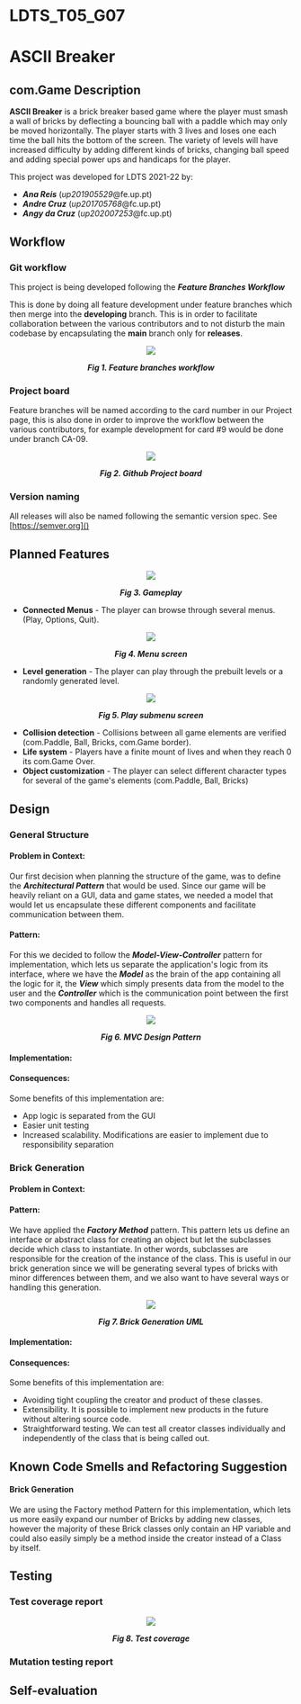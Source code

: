 # LDTS_T05_G07
# ASCII Breaker

## com.Game Description

**ASCII Breaker** is a brick breaker based game where the player must smash a wall of bricks by deflecting a bouncing ball with a paddle which may only be moved horizontally. The player starts with 3 lives and loses one each time the ball hits the bottom of the screen.
The variety of levels will have increased difficulty by adding different kinds of bricks, changing ball speed and adding special power ups and handicaps for the player.

This project was developed for LDTS 2021-22 by:

- **_Ana Reis_** (*up201905529*@fe.up.pt) </LI>
- **_Andre Cruz_** (*up201705768*@fc.up.pt) </LI>
- **_Angy da Cruz_** (*up202007253*@fc.up.pt) </LI>

## Workflow

### Git workflow
This project is being developed following the **_Feature Branches Workflow_**

This is done by doing all feature development under feature branches which then merge into the **developing** branch. This is in order to facilitate collaboration between the various contributors and to not disturb the main codebase by encapsulating the **main** branch only for **releases**.

<p align="center" justify="center">
  <img src="images/featurebranches.png"/>
</p>
<p align="center">
  <b><i>Fig 1. Feature branches workflow</i></b>
</p>

### Project board
Feature branches will be named according to the card number in our Project page, this is also done in order to improve the workflow between the various contributors, for example development for card #9 would be done under branch CA-09.

<p align="center" justify="center">
  <img src="images/projectboard.png"/>
</p>
<p align="center">
  <b><i>Fig 2. Github Project board</i></b>
</p>

### Version naming

All releases will also be named following the semantic version spec. See [https://semver.org]()

## Planned Features
<p align="center" justify="center">
  <img src="images/gameplay.png"/>
</p>
<p align="center">
  <b><i>Fig 3. Gameplay</i></b>
</p>

- **Connected Menus** - The player can browse through several menus. (Play, Options, Quit).
<p align="center" justify="center">
  <img src="images/mainmenu.png"/>
</p>
<p align="center">
  <b><i>Fig 4. Menu screen</i></b>
</p>

- **Level generation** - The player can play through the prebuilt levels or a randomly generated level.
<p align="center" justify="center">
  <img src="images/playsubmenu.png"/>
</p>
<p align="center">
  <b><i>Fig 5. Play submenu screen</i></b>
</p>

- **Collision detection** - Collisions between all game elements are verified (com.Paddle, Ball, Bricks, com.Game border).
- **Life system** - Players have a finite mount of lives and when they reach 0 its com.Game Over.
- **Object customization** - The player can select different character types for several of the game's elements (com.Paddle, Ball, Bricks)

## Design

### General Structure

#### Problem in Context:
Our first decision when planning the structure of the game, was to define the **_Architectural Pattern_** that would be used. Since our game will be heavily reliant on a GUI, data and game states, we needed a model that would let us encapsulate these different components and facilitate communication between them.

#### Pattern:
For this we decided to follow the **_Model-View-Controller_** pattern for implementation, which lets us separate the application's logic from its interface, where we have the **_Model_** as the brain of the app containing all the logic for it, the **_View_** which simply presents data from the model to the user and the **_Controller_** which is the communication point between the first two components and handles all requests.

<p align="center" justify="center">
  <img src="images/UML/MVC-Design-Pattern.png"/>
</p>
<p align="center">
  <b><i>Fig 6. MVC Design Pattern</i></b>
</p>

#### Implementation:


#### Consequences:
Some benefits of this implementation are:
- App logic is separated from the GUI
- Easier unit testing
- Increased scalability. Modifications are easier to implement due to responsibility separation
### Brick Generation

#### Problem in Context:

#### Pattern:
We have applied the **_Factory Method_** pattern. This pattern lets us define an interface or abstract class for creating an object but let the subclasses decide which class to instantiate. In other words, subclasses are responsible for the creation of the instance of the class. This is useful in our brick generation since we will be generating several types of bricks with minor differences between them, and we also want to have several ways or handling this generation.

<p align="center" justify="center">
  <img src="images/UML/brickgeneration.png"/>
</p>
<p align="center">
  <b><i>Fig 7. Brick Generation UML</i></b>
</p>

#### Implementation:


#### Consequences:
Some benefits of this implementation are:
- Avoiding tight coupling the creator and product of these classes.
- Extensibility. It is possible to implement new products in the future without altering source code.
- Straightforward testing. We can test all creator classes individually and independently of the class that is being called out.

## Known Code Smells and Refactoring Suggestion
#### **Brick Generation**
We are using the Factory method Pattern for this implementation, which lets us more easily expand our number of Bricks by adding new classes, however the majority of these Brick classes only contain an HP variable and could also easily simply be a method inside the creator instead of a Class by itself.

## Testing

### Test coverage report

<p align="center" justify="center">
  <img src="images/testcoverage.png"/>
</p>
<p align="center">
  <b><i>Fig 8. Test coverage</i></b>
</p>

### Mutation testing report

## Self-evaluation